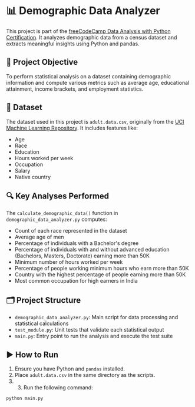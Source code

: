 # 📊 Demographic Data Analyzer

This project is part of the [freeCodeCamp Data Analysis with Python Certification](https://www.freecodecamp.org/learn/data-analysis-with-python/). It analyzes demographic data from a census dataset and extracts meaningful insights using Python and pandas.

## 🎯 Project Objective

To perform statistical analysis on a dataset containing demographic information and compute various metrics such as average age, educational attainment, income brackets, and employment statistics.

## 📁 Dataset

The dataset used in this project is `adult.data.csv`, originally from the [UCI Machine Learning Repository](https://archive.ics.uci.edu/ml/datasets/adult). It includes features like:

- Age
- Race
- Education
- Hours worked per week
- Occupation
- Salary
- Native country

## 🔍 Key Analyses Performed

The `calculate_demographic_data()` function in `demographic_data_analyzer.py` computes:

- Count of each race represented in the dataset
- Average age of men
- Percentage of individuals with a Bachelor's degree
- Percentage of individuals with and without advanced education (Bachelors, Masters, Doctorate) earning more than 50K
- Minimum number of hours worked per week
- Percentage of people working minimum hours who earn more than 50K
- Country with the highest percentage of people earning more than 50K
- Most common occupation for high earners in India

## 🗂️ Project Structure

- `demographic_data_analyzer.py`: Main script for data processing and statistical calculations
- `test_module.py`: Unit tests that validate each statistical output
- `main.py`: Entry point to run the analysis and execute the test suite

## ▶️ How to Run

1. Ensure you have Python and `pandas` installed.
2. Place `adult.data.csv` in the same directory as the scripts.
3. 3. Run the following command:

```bash
python main.py
